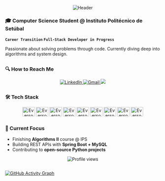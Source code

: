 <!-- Header com sua cor original -->
<div align="center">
  <img src="https://capsule-render.vercel.app/api?type=waving&color=0:0061ff,100:60efff&height=120&section=header&text=Everson%20Rubira&fontSize=32&fontAlignY=40&animation=fadeIn" alt="Header"/>
</div>

### 🎓 Computer Science Student @ Instituto Politécnico de Setúbal  
**`Career Transition` `Full-Stack Developer in Progress`**  

Passionate about solving problems through code. Currently diving deep into algorithms and system design.  

##

### 🔍 How to Reach Me  
<p align="center">
  <a href="https://linkedin.com/in/everson-rubira" target="_blank">
    <img src="https://img.shields.io/badge/-LinkedIn-0A66C2?style=for-the-badge&logo=linkedin" alt="LinkedIn">
  </a>
  <a href="mailto:eversonrubira@gmail.com" target="_blank">
    <img src="https://img.shields.io/badge/-Gmail-EA4335?style=for-the-badge&logo=gmail&logoColor=white" alt="Gmail">
  </a>
  <a href="https://discord.gg/wagxzStdcR" target="_blank">
    <img src="https://img.shields.io/badge/Discord-7289DA?style=for-the-badge&logo=discord&logoColor=white" target="_blank">
  </a> 
</p>

##

### 🛠 Tech Stack  
  
<p align="center">
 
  
  <img align="center" alt="Everson-Java" height="30" width="40" src="https://cdn.jsdelivr.net/gh/devicons/devicon@latest/icons/java/java-original.svg">
  <img align="center" alt="Everson-Java" height="30" width="40"src="https://cdn.jsdelivr.net/gh/devicons/devicon@latest/icons/python/python-original.svg">
  <img align="center" alt="Everson-Java" height="30" width="40" src="https://cdn.jsdelivr.net/gh/devicons/devicon@latest/icons/javascript/javascript-original.svg">
  <img align="center" alt="Everson-Java" height="30" width="40" src="https://cdn.jsdelivr.net/gh/devicons/devicon@latest/icons/go/go-original.svg">
  <img align="center" alt="Everson-Java" height="30" width="40" src="https://cdn.jsdelivr.net/gh/devicons/devicon@latest/icons/vscode/vscode-original.svg">
  <img align="center" alt="Everson-Java" height="30" width="40" src="https://cdn.jsdelivr.net/gh/devicons/devicon@latest/icons/intellij/intellij-original.svg">
  <img align="center" alt="Everson-Java" height="30" width="40" src="https://cdn.jsdelivr.net/gh/devicons/devicon@latest/icons/mysql/mysql-original.svg">
  <img align="center" alt="Everson-Java" height="30" width="40" src="https://cdn.jsdelivr.net/gh/devicons/devicon@latest/icons/maven/maven-original.svg">
  <img align="center" alt="Everson-Java" height="30" width="40" src="https://cdn.jsdelivr.net/gh/devicons/devicon@latest/icons/spring/spring-original-wordmark.svg">
          
          
</div>
</p>

##

### 🌱 Current Focus  
- Finishing **Algorithms II** course @ IPS  
- Building REST APIs with **Spring Boot + MySQL**  
- Contributing to **open-source Python projects**  

<div align="center">
  <img src="https://komarev.com/ghpvc/?username=EversonRubira&color=blueviolet&label=Profile+Views&style=flat" alt="Profile views"/>  
</div>

##

[![GitHub Activity Graph](https://github-readme-activity-graph.vercel.app/graph?username=EversonRubira&theme=github-compact&hide_border=true&area=true)](https://github.com/ashutosh00710/github-readme-activity-graph)

